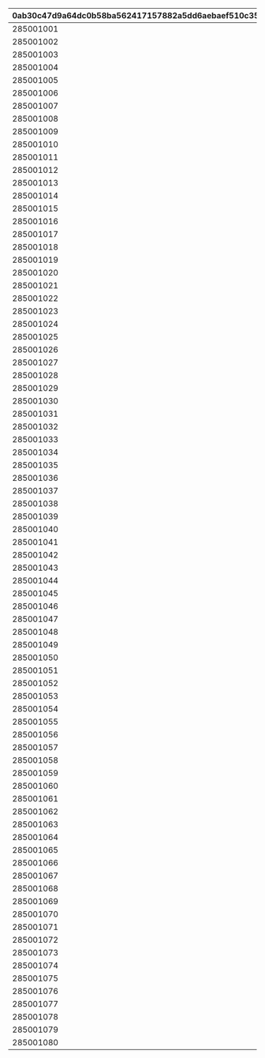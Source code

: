 |0ab30c47d9a64dc0b58ba562417157882a5dd6aebaef510c35faf0b94e7394a0|ad49cea9c063a6aa455e973d3d8557b47ef6622e62822356dba03958e16ca3ed|f9c0139df54a0919d196fa25ae9e0c8398121585bb127794f91e1a92b317d6e6|73e2057682dd0fb85253c88900164f85f4d32229f93721309705a4a29ca41239|6756b3ec32f785c6a92711a45a7cd07034636d4cc5b56a14f22f82a372eb7b1a|65ee3fadb79ea67c53aacbac543f28015962ddc9298c5c022457ce0dd7ce7c0d|d75c61c75b6bbce435e077e875e21dfb2435b170bd406c7f2f83c15bcaacaffa|71c8113a8837de5f1a7e073f2d9ad197f35500936aae521a9571ff0d2d2bb297|1956c44d8f85c54fe77bfb9435a1e77a8642429580c9e6837ee9bae4819736af|f2a95c3042b86b3a0e5bf0602759c189a60e2cdd3d361c96bbc8de2d1c6d6c67|1db68e801bb8ffae5dc2cdbef80a1d806f8b52b922b6da66427cc849264b2e5a|
| --- | --- | --- | --- | --- | --- | --- | --- | --- | --- | --- |
|285001001|25021|10|8|2|91002|2|25015|1|31|8|
|285001002|25021|10|8|2|91002|2|25015|2|31|8|
|285001003|25021|10|8|2|91002|2|25015|3|32|8|
|285001004|25021|10|8|2|91002|2|25015|4|32|8|
|285001005|25021|10|8|2|91002|2|25015|5|33|8|
|285001006|25021|10|8|2|91002|2|25015|6|33|9|
|285001007|25021|10|8|2|91002|2|25015|7|34|9|
|285001008|25021|10|8|2|91002|2|25015|8|35|9|
|285001009|25021|10|8|2|91002|2|25015|9|35|9|
|285001010|25021|30|8|2|91002|2|25015|10|37|10|
|285001011|25021|10|8|2|91002|2|25015|11|41|10|
|285001012|25021|10|8|2|91002|2|25015|12|43|11|
|285001013|25021|10|8|2|91002|2|25015|13|46|11|
|285001014|25021|10|8|2|91002|2|25015|14|48|12|
|285001015|25021|10|8|2|91002|2|25015|15|50|12|
|285001016|25021|10|8|2|91002|2|25015|16|53|13|
|285001017|25021|10|8|2|91002|2|25015|17|55|14|
|285001018|25021|10|8|2|91002|2|25015|18|58|14|
|285001019|25021|10|8|2|91002|2|25015|19|60|15|
|285001020|25021|30|8|2|91002|2|25015|20|62|15|
|285001021|25021|10|8|2|91002|2|25015|21|68|16|
|285001022|25021|10|8|2|91002|2|25015|22|70|16|
|285001023|25021|10|8|2|91002|2|25015|23|72|16|
|285001024|25021|10|8|2|91002|2|25015|24|75|17|
|285001025|25021|10|8|2|91002|2|25015|25|77|18|
|285001026|25021|10|8|2|91002|2|25015|26|79|18|
|285001027|25021|10|8|2|91002|2|25015|27|82|19|
|285001028|25021|10|8|2|91002|2|25015|28|84|19|
|285001029|25021|10|8|2|91002|2|25015|29|86|19|
|285001030|25021|30|8|2|91002|2|25015|30|89|20|
|285001031|25021|10|8|2|91002|2|25015|31|94|20|
|285001032|25021|10|8|2|91002|2|25015|32|96|21|
|285001033|25021|10|8|2|91002|2|25015|33|99|21|
|285001034|25021|10|8|2|91002|2|25015|34|101|22|
|285001035|25021|10|8|2|91002|2|25015|35|103|22|
|285001036|25021|10|8|2|91002|2|25015|36|106|23|
|285001037|25021|10|8|2|91002|2|25015|37|108|23|
|285001038|25021|10|8|2|91002|2|25015|38|111|24|
|285001039|25021|10|8|2|91002|2|25015|39|113|25|
|285001040|25021|30|8|2|91002|2|25015|40|115|25|
|285001041|25021|10|8|2|91002|2|25015|41|121|26|
|285001042|25021|10|8|2|91002|2|25015|42|123|27|
|285001043|25021|10|8|2|91002|2|25015|43|125|28|
|285001044|25021|10|8|2|91002|2|25015|44|128|28|
|285001045|25021|10|8|2|91002|2|25015|45|130|29|
|285001046|25021|10|8|2|91002|2|25015|46|132|30|
|285001047|25021|10|8|2|91002|2|25015|47|135|30|
|285001048|25021|10|8|2|91002|2|25015|48|137|31|
|285001049|25021|10|8|2|91002|2|25015|49|139|31|
|285001050|25021|30|8|2|91002|2|25015|50|142|31|
|285001051|25021|10|8|2|91002|2|25015|51|144|32|
|285001052|25021|10|8|2|91002|2|25015|52|146|32|
|285001053|25021|10|8|2|91002|2|25015|53|149|32|
|285001054|25021|10|8|2|91002|2|25015|54|152|33|
|285001055|25021|10|8|2|91002|2|25015|55|155|33|
|285001056|25021|10|8|2|91002|2|25015|56|157|33|
|285001057|25021|10|8|2|91002|2|25015|57|160|34|
|285001058|25021|10|8|2|91002|2|25015|58|163|34|
|285001059|25021|10|8|2|91002|2|25015|59|166|34|
|285001060|25021|30|8|2|91002|2|25015|60|169|35|
|285001061|25021|10|8|2|91002|2|25015|61|171|35|
|285001062|25021|10|8|2|91002|2|25015|62|174|35|
|285001063|25021|10|8|2|91002|2|25015|63|177|36|
|285001064|25021|10|8|2|91002|2|25015|64|180|36|
|285001065|25021|10|8|2|91002|2|25015|65|182|36|
|285001066|25021|10|8|2|91002|2|25015|66|185|37|
|285001067|25021|10|8|2|91002|2|25015|67|187|37|
|285001068|25021|10|8|2|91002|2|25015|68|190|37|
|285001069|25021|10|8|2|91002|2|25015|69|193|38|
|285001070|25021|30|8|2|91002|2|25015|70|196|38|
|285001071|25021|10|8|2|91002|2|25015|71|200|39|
|285001072|25021|10|8|2|91002|2|25015|72|204|39|
|285001073|25021|10|8|2|91002|2|25015|73|208|40|
|285001074|25021|10|8|2|91002|2|25015|74|212|40|
|285001075|25021|10|8|2|91002|2|25015|75|216|41|
|285001076|25021|10|8|2|91002|2|25015|76|220|41|
|285001077|25021|10|8|2|91002|2|25015|77|224|42|
|285001078|25021|10|8|2|91002|2|25015|78|228|42|
|285001079|25021|10|8|2|91002|2|25015|79|232|43|
|285001080|25021|30|8|2|91002|2|25015|80|236|43|
